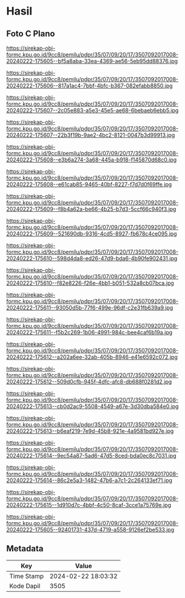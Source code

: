 # Hasil

## Foto C Plano

https://sirekap-obj-formc.kpu.go.id/9cc8/pemilu/pdpr/35/07/09/20/17/3507092017008-20240222-175605--bf5a8aba-33ea-4369-ae56-5eb95dd88376.jpg

https://sirekap-obj-formc.kpu.go.id/9cc8/pemilu/pdpr/35/07/09/20/17/3507092017008-20240222-175606--817a1ac4-7bbf-4bfc-b367-082efabb8850.jpg

https://sirekap-obj-formc.kpu.go.id/9cc8/pemilu/pdpr/35/07/09/20/17/3507092017008-20240222-175607--2c05e883-a5e3-45e5-ae68-6bebaeb6ebb5.jpg

https://sirekap-obj-formc.kpu.go.id/9cc8/pemilu/pdpr/35/07/09/20/17/3507092017008-20240222-175607--22b3f19b-9ae2-4bc2-8121-0047b3d99913.jpg

https://sirekap-obj-formc.kpu.go.id/9cc8/pemilu/pdpr/35/07/09/20/17/3507092017008-20240222-175608--e3b6a274-3a68-445a-b918-f145870d68c0.jpg

https://sirekap-obj-formc.kpu.go.id/9cc8/pemilu/pdpr/35/07/09/20/17/3507092017008-20240222-175608--e61cab85-9465-40bf-8227-f7d7d0f69ffe.jpg

https://sirekap-obj-formc.kpu.go.id/9cc8/pemilu/pdpr/35/07/09/20/17/3507092017008-20240222-175609--f8b4a62a-be66-4b25-b7d3-5ccf66c940f3.jpg

https://sirekap-obj-formc.kpu.go.id/9cc8/pemilu/pdpr/35/07/09/20/17/3507092017008-20240222-175609--521690db-9316-4cd5-8927-fb678c4ce095.jpg

https://sirekap-obj-formc.kpu.go.id/9cc8/pemilu/pdpr/35/07/09/20/17/3507092017008-20240222-175610--598d4da8-ed26-47d9-bda6-4b90fe902431.jpg

https://sirekap-obj-formc.kpu.go.id/9cc8/pemilu/pdpr/35/07/09/20/17/3507092017008-20240222-175610--f82e8226-f26e-4bb1-b051-532a8cb07bca.jpg

https://sirekap-obj-formc.kpu.go.id/9cc8/pemilu/pdpr/35/07/09/20/17/3507092017008-20240222-175611--93050d5b-77f6-499e-96df-c2e31fb639a9.jpg

https://sirekap-obj-formc.kpu.go.id/9cc8/pemilu/pdpr/35/07/09/20/17/3507092017008-20240222-175611--f5b2c269-1b06-4991-984c-bee4caf6b19a.jpg

https://sirekap-obj-formc.kpu.go.id/9cc8/pemilu/pdpr/35/07/09/20/17/3507092017008-20240222-175612--a202a6ee-32ab-405b-8946-e41e6592c072.jpg

https://sirekap-obj-formc.kpu.go.id/9cc8/pemilu/pdpr/35/07/09/20/17/3507092017008-20240222-175612--509d0cfb-945f-4dfc-afc8-db688f0281d2.jpg

https://sirekap-obj-formc.kpu.go.id/9cc8/pemilu/pdpr/35/07/09/20/17/3507092017008-20240222-175613--cb0d2ac9-5508-4549-a67e-3d30dba584e0.jpg

https://sirekap-obj-formc.kpu.go.id/9cc8/pemilu/pdpr/35/07/09/20/17/3507092017008-20240222-175613--b6eaf219-7e9d-45b8-921e-4a9581bd927e.jpg

https://sirekap-obj-formc.kpu.go.id/9cc8/pemilu/pdpr/35/07/09/20/17/3507092017008-20240222-175614--9ec54a87-5ad6-47d5-8ced-bda0ec8c7031.jpg

https://sirekap-obj-formc.kpu.go.id/9cc8/pemilu/pdpr/35/07/09/20/17/3507092017008-20240222-175614--86c2e5a3-1482-47b6-a7c1-2c264133ef71.jpg

https://sirekap-obj-formc.kpu.go.id/9cc8/pemilu/pdpr/35/07/09/20/17/3507092017008-20240222-175615--1d910d7c-4bbf-4c50-8caf-3cce1a75769e.jpg

https://sirekap-obj-formc.kpu.go.id/9cc8/pemilu/pdpr/35/07/09/20/17/3507092017008-20240222-175605--92401731-437d-4719-a558-9126ef2be533.jpg


## Metadata

| Key        | Value               |
| ---------- | ------------------- |
| Time Stamp | 2024-02-22 18:03:32 |
| Kode Dapil | 3505                |



